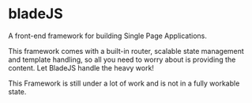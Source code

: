 # bladeJS

A front-end framework for building Single Page Applications.

This framework comes with a built-in router, scalable state management and template handling, so all you need to worry about is providing the content. Let BladeJS handle the heavy work!

This Framework is still under a lot of work and is not in a fully workable state.
